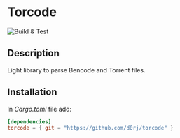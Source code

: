 # Torcode

![Build & Test](https://github.com/d0rj/torcode/actions/workflows/rust.yml/badge.svg)

## Description

Light library to parse Bencode and Torrent files.

## Installation

In *Cargo.toml* file add:

```toml
[dependencies]
torcode = { git = "https://github.com/d0rj/torcode" }
```
